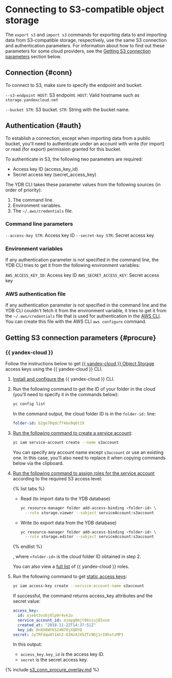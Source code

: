 # Connecting to S3-compatible object storage

The `export s3` and `import s3` commands for exporting data to and importing data from S3-compatible storage, respectively, use the same S3 connection and authentication parameters. For information about how to find out these parameters for some cloud providers, see the [Getting S3 connection parameters](#procure) section below.

## Connection {#conn}

To connect to S3, make sure to specify the endpoint and bucket:

`--s3-endpoint HOST`: S3 endpoint. `HOST`: Valid hostname such as `storage.yandexcloud.net`

`--bucket STR`: S3 bucket. `STR`: String with the bucket name.

## Authentication {#auth}

To establish a connection, except when importing data from a public bucket, you'll need to authenticate under an account with write (for import) or read (for export) permission granted for this bucket.

To authenticate in S3, the following two parameters are required:

- Access key ID (access_key_id)
- Secret access key (secret_access_key)

The YDB CLI takes these parameter values from the following sources (in order of priority):

1. The command line.
2. Environment variables.
3. The `~/.aws/credentials` file.

### Command line parameters

`--access-key STR`: Access key ID `--secret-key STR`: Secret access key

### Environment variables

If any authentication parameter is not specified in the command line, the YDB CLI tries to get it from the following environment variables:

`AWS_ACCESS_KEY_ID`: Access key ID `AWS_SECRET_ACCESS_KEY`: Secret access key

### AWS authentication file

If any authentication parameter is not specified in the command line and the YDB CLI couldn't fetch it from the environment variable, it tries to get it from the `~/.aws/credentials` file that is used for authentication in the [AWS CLI](https://aws.amazon.com/ru/cli/). You can create this file with the AWS CLI `aws configure` command.

## Getting S3 connection parameters {#procure}

### {{ yandex-cloud }}

Follow the instructions below to get [{{ yandex-cloud }} Object Storage](https://cloud.yandex.com/en-ru/docs/storage/) access keys using the {{ yandex-cloud }} CLI.

1. [Install and configure the](https://cloud.yandex.com/en-ru/docs/cli/quickstart) {{ yandex-cloud }} CLI.

2. Run the following command to get the ID of your folder in the cloud (you'll need to specify it in the commands below):

   ```bash
   yc config list
   ```

   In the command output, the cloud folder ID is in the `folder-id:` line:

   ```yaml
   folder-id: b2ge70qdcff4bo9q6t19
   ```

3. [Run the following command to create a service account](https://cloud.yandex.com/en-ru/docs/iam/operations/sa/create):

   ```bash
   yc iam service-account create --name s3account
   ```

   You can specify any account name except `s3account` or use an existing one. In this case, you'll also need to replace it when copying commands below via the clipboard.

3. [Run the following command to assign roles for the service account](https://cloud.yandex.com/en-ru/docs/iam/operations/sa/assign-role-for-sa) according to the required S3 access level:

   {% list tabs %}

   - Read (to import data to the YDB database)

     ```bash
     yc resource-manager folder add-access-binding <folder-id> \
       --role storage.viewer --subject serviceAccount:s3account
     ```

   - Write (to export data from the YDB database)

     ```bash
     yc resource-manager folder add-access-binding <folder-id> \
       --role storage.editor --subject serviceAccount:s3account
     ```

   {% endlist %}

   , where `<folder-id>` is the cloud folder ID obtained in step 2.

   You can also view a [full list](https://cloud.yandex.com/en-ru/docs/iam/concepts/access-control/roles#object-storage) of {{ yandex-cloud }} roles.

4. Run the following command to get [static access keys](https://cloud.yandex.com/en-ru/docs/iam/operations/sa/create-access-key):

   ```bash
   yc iam access-key create --service-account-name s3account
   ```

   If successful, the command returns access_key attributes and the secret value:

   ```yaml
   access_key:
     id: aje6t3vsbj8lp9r4vk2u
     service_account_id: ajepg0mjt06siuj65usm
     created_at: "2018-11-22T14:37:51Z"
     key_id: 0n8X6WY6S24N7OjXQ0YQ
   secret: JyTRFdqw8t1kh2-OJNz4JX5ZTz9Dj1rI9hxtzMP1
   ```

   In this output:
   - `access_key.key_id` is the access key ID.
   - `secret` is the secret access key.

{% include [s3_conn_procure_overlay.md](s3_conn_procure_overlay.md) %}

